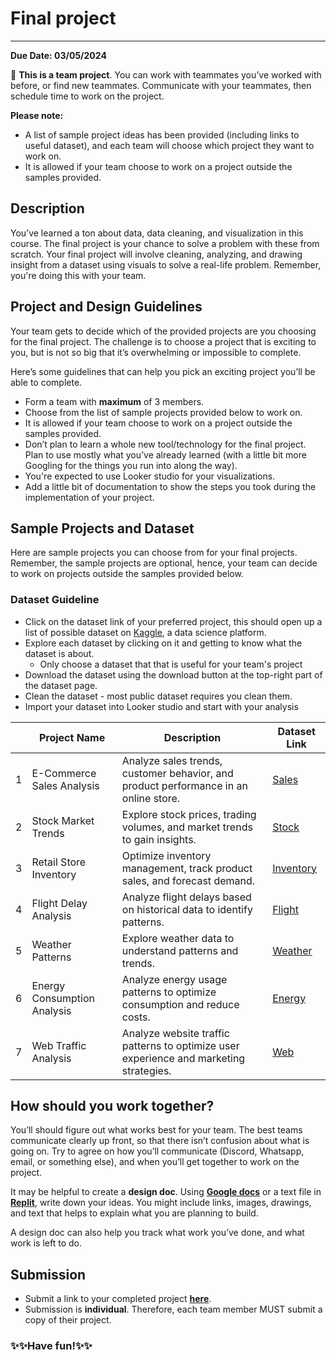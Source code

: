 # Final project

---

**Due Date: 03/05/2024**

<aside>

👥 **This is a team project**. You can work with teammates you’ve worked with
before, or find new teammates. Communicate with your teammates, then schedule time to work on the project.

**Please note:**
- A list of sample project ideas has been provided (including links to useful dataset), and each team will choose which project they want to work on. 
- It is allowed if your team choose to work on a project outside the samples provided.


</aside>

## Description

You’ve learned a ton about data, data cleaning, and visualization in this course. The final project is your chance to solve a problem with these from scratch. Your final project will involve cleaning, analyzing, and drawing insight from a dataset using visuals to solve a real-life problem. Remember, you're doing this with your team.


## Project and Design Guidelines

Your team gets to decide which of the provided projects are you choosing for the final project. The challenge is to
choose a project that is exciting to you, but is not so big that it’s
overwhelming or impossible to complete. 

Here’s some guidelines that can help you pick an exciting project you’ll be
able to complete.

- Form a team with **maximum** of 3 members.
- Choose from the list of sample projects provided below to work on.
- It is allowed if your team choose to work on a project outside the samples provided.
- Don’t plan to learn a whole new tool/technology for the final project. Plan to use
  mostly what you’ve already learned (with a little bit more Googling for the
  things you run into along the way).
- You're expected to use Looker studio for your visualizations.
- Add a little bit of documentation to show the steps you took during the implementation of your project.


## Sample Projects and Dataset
Here are sample projects you can choose from for your final projects. Remember, the sample projects are optional, hence, your team can decide to work on projects outside the samples provided below.

### Dataset Guideline
- Click on the dataset link of your preferred project, this should open up a list of possible dataset on [Kaggle](https://www.kaggle.com/), a data science platform.
- Explore each dataset by clicking on it and getting to know what the dataset is about.
  - Only choose a dataset that that is useful for your team's project
- Download the dataset using the download button at the top-right part of the dataset page.
- Clean the dataset - most public dataset requires you clean them.
- Import your dataset into Looker studio and start with your analysis 

|                | Project Name               | Description                                                | Dataset Link                                                  |
|----------------|----------------------------|------------------------------------------------------------|---------------------------------------------------------------|
| 1              | E-Commerce Sales Analysis  | Analyze sales trends, customer behavior, and product performance in an online store. | [Sales](https://www.kaggle.com/search?q=E-Commerce+Sales+Analysis+in%3Adatasets) |
| 2              | Stock Market Trends        | Explore stock prices, trading volumes, and market trends to gain insights. | [Stock](https://www.kaggle.com/search?q=Stock+Market+Trends+in%3Adatasets)        |
| 3              | Retail Store Inventory     | Optimize inventory management, track product sales, and forecast demand. | [Inventory](https://www.kaggle.com/search?q=Retail+Store+Inventory+in%3Adatasets) |
| 4              | Flight Delay Analysis      | Analyze flight delays based on historical data to identify patterns. | [Flight](https://www.kaggle.com/search?q=Flight+Delay+Analysis+in%3Adatasets)  |
| 5              | Weather Patterns           | Explore weather data to understand patterns and trends. | [Weather](https://www.kaggle.com/search?q=Weather+Patterns+analysis+in%3Adatasets)  |
| 6              | Energy Consumption Analysis| Analyze energy usage patterns to optimize consumption and reduce costs. | [Energy](https://www.kaggle.com/search?q=Energy+Consumption+Analysis+in%3Adatasets)  |
| 7              | Web Traffic Analysis       | Analyze website traffic patterns to optimize user experience and marketing strategies. | [Web](https://www.kaggle.com/search?q=Web+Traffic+in%3Adatasets)  |


<!-- ### What features should you **avoid**?

- Collecting data
- Forms
- Payment

We haven’t covered how to collect and save data from users. Don’t plan to build
a banking app, a social media website, or an e-commerce site. -->

## How should you work together?

You’ll should figure out what works best for your team. The best teams communicate clearly up front, so that there isn’t confusion about what is going on. Try to agree on how you’ll communicate (Discord, Whatsapp, email, or something else), and when you’ll get together to work on the project.

It may be helpful to create a **design doc**. Using **[Google docs](https://docs.google.com)** or a text file in **[Replit](https://replit.com)**, write down your ideas. You might include links, images, drawings, and text that helps to explain what you are planning to build.

A design doc can also help you track what work you’ve done, and what work is left to do.

## Submission
  - Submit a link to your completed project **[here](https://docs.google.com/forms/d/e/1FAIpQLSd-39GpL8hEBOSjwG6Iz0gssdL61YObnc8gv4hsSM0MyhIikQ/viewform?usp=sharing)**.
  - Submission is **individual**. Therefore, each team member MUST submit a copy of their project.



### ✨✨Have fun!✨✨
